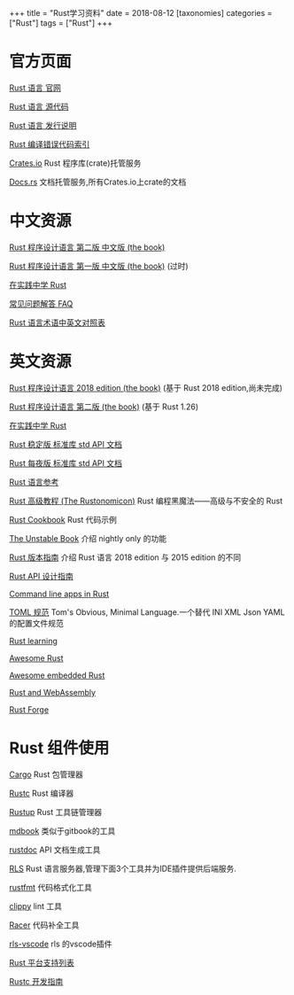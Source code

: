 +++
title = "Rust学习资料"
date = 2018-08-12
[taxonomies]
categories = ["Rust"]
tags = ["Rust"]
+++

# 官方页面

[Rust 语言 官网](https://www.rust-lang.org/zh-CN/)

[Rust 语言 源代码](https://github.com/rust-lang/rust)

[Rust 语言 发行说明](https://github.com/rust-lang/rust/blob/master/RELEASES.md)

[Rust 编译错误代码索引](https://doc.rust-lang.org/error-index.html)

[Crates.io](https://crates.io/) Rust 程序库(crate)托管服务

[Docs.rs](https://docs.rs/) 文档托管服务,所有Crates.io上crate的文档

# 中文资源

[Rust 程序设计语言 第二版 中文版 (the book)](https://kaisery.github.io/trpl-zh-cn/)

[Rust 程序设计语言 第一版 中文版 (the book)](https://kaisery.gitbooks.io/rust-book-chinese/content/) (过时)

[在实践中学 Rust](https://rustwiki.org/zh-CN//rust-by-example/)

[常见问题解答 FAQ](https://www.rust-lang.org/zh-CN/faq.html)

[Rust 语言术语中英文对照表](https://github.com/rust-lang-cn/english-chinese-glossary-of-rust/blob/master/rust-glossary.md)

<!-- more -->

# 英文资源

[Rust 程序设计语言 2018 edition (the book)](https://doc.rust-lang.org/book/2018-edition/) (基于 Rust 2018 edition,尚未完成)

[Rust 程序设计语言 第二版 (the book)](https://doc.rust-lang.org/book/second-edition/) (基于 Rust 1.26)

[在实践中学 Rust](https://doc.rust-lang.org/rust-by-example/)

[Rust 稳定版 标准库 std API 文档](https://doc.rust-lang.org/std/)

[Rust 每夜版 标准库 std API 文档](https://doc.rust-lang.org/nightly/std/)

[Rust 语言参考](https://doc.rust-lang.org/stable/reference/)

[Rust 高级教程 (The Rustonomicon)](https://doc.rust-lang.org/nomicon/) Rust 编程黑魔法——高级与不安全的 Rust

[Rust Cookbook](https://rust-lang-nursery.github.io/rust-cookbook/) Rust 代码示例

[The Unstable Book](https://doc.rust-lang.org/unstable-book/) 介绍 nightly only 的功能

[Rust 版本指南](https://rust-lang-nursery.github.io/edition-guide/) 介绍 Rust 语言 2018 edition 与 2015 edition 的不同

[Rust API 设计指南](https://rust-lang-nursery.github.io/api-guidelines/)

[Command line apps in Rust](https://rust-lang-nursery.github.io/cli-wg)

[TOML 规范](https://github.com/toml-lang/toml/blob/master/README.md) Tom's Obvious, Minimal Language.一个替代 INI XML Json YAML 的配置文件规范

[Rust learning](https://github.com/ctjhoa/rust-learning)

[Awesome Rust](https://github.com/rust-unofficial/awesome-rust)

[Awesome embedded Rust](https://github.com/rust-embedded/awesome-embedded-rust/blob/master/README.md)

[Rust and WebAssembly](https://rustwasm.github.io/)

[Rust Forge](https://forge.rust-lang.org/)

# Rust 组件使用

[Cargo](https://doc.rust-lang.org/cargo/) Rust 包管理器

[Rustc](https://doc.rust-lang.org/rustc/) Rust 编译器

[Rustup](https://github.com/rust-lang-nursery/rustup.rs/blob/master/README.md) Rust 工具链管理器

[mdbook](https://github.com/rust-lang-nursery/mdBook/blob/master/README.md) 类似于gitbook的工具

[rustdoc](https://doc.rust-lang.org/rustdoc/) API 文档生成工具

[RLS](https://github.com/rust-lang-nursery/rls/blob/master/README.md) Rust 语言服务器,管理下面3个工具并为IDE插件提供后端服务.

[rustfmt](https://github.com/rust-lang-nursery/rustfmt/blob/master/README.md) 代码格式化工具

[clippy](https://github.com/rust-lang-nursery/rust-clippy/blob/master/README.md) lint 工具

[Racer](https://github.com/racer-rust/racer/blob/master/README.md) 代码补全工具

[rls-vscode](https://github.com/rust-lang-nursery/rls-vscode/blob/master/README.md) rls 的vscode插件

[Rust 平台支持列表](https://forge.rust-lang.org/platform-support.html)

[Rustc 开发指南](https://rust-lang-nursery.github.io/rustc-guide/)
